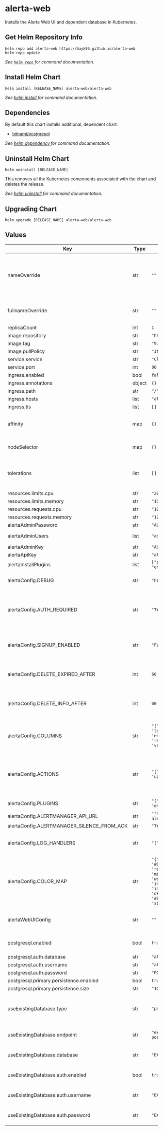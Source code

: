 # alerta-web

Installs the Alerta Web UI and dependent database in Kubernetes.

## Get Helm Repository Info

```console
helm repo add alerta-web https://hayk96.github.io/alerta-web
helm repo update
```

_See [`helm repo`](https://helm.sh/docs/helm/helm_repo/) for command documentation._

## Install Helm Chart

```console
helm install [RELEASE_NAME] alerta-web/alerta-web
```

_See [helm install](https://helm.sh/docs/helm/helm_install/) for command documentation._

## Dependencies

By default this chart installs additional, dependent chart:

- [bitnami/postgresql](https://github.com/bitnami/charts/tree/master/bitnami/postgresql)

_See [helm dependency](https://helm.sh/docs/helm/helm_dependency/) for command documentation._

## Uninstall Helm Chart

```console
helm uninstall [RELEASE_NAME]
```

This removes all the Kubernetes components associated with the chart and deletes the release.

_See [helm uninstall](https://helm.sh/docs/helm/helm_uninstall/) for command documentation._

## Upgrading Chart

```console
helm upgrade [RELEASE_NAME] alerta-web/alerta-web
```

## Values

| Key                                        | Type   | Default                                                                                                                                                                                                                                                        | Description                                                                            |
|--------------------------------------------|--------|----------------------------------------------------------------------------------------------------------------------------------------------------------------------------------------------------------------------------------------------------------------|----------------------------------------------------------------------------------------|
| nameOverride                               | str    | `""`                                                                                                                                                                                                                                                           | String to partially override alerta.fullname template (will maintain the release name) | 
| fullnameOverride                           | str    | `""`                                                                                                                                                                                                                                                           | String to fully override alerta.fullname template                                      |
| replicaCount                               | int    | `1`                                                                                                                                                                                                                                                            |                                                                                        |
| image.repository                           | str    | `"hayk96/alerta-web"`                                                                                                                                                                                                                                          |                                                                                        |
| image.tag                                  | str    | `"9.0.1"`                                                                                                                                                                                                                                                      |                                                                                        |
| image.pullPolicy                           | str    | `"IfNotPresent"`                                                                                                                                                                                                                                               |                                                                                        |
| service.service                            | str    | `"ClusterIP"`                                                                                                                                                                                                                                                  |                                                                                        |
| service.port                               | int    | `80`                                                                                                                                                                                                                                                           |                                                                                        |
| ingress.enabled                            | bool   | `false`                                                                                                                                                                                                                                                        |                                                                                        |
| ingress.annotations                        | object | `{}`                                                                                                                                                                                                                                                           |                                                                                        |
| ingress.path                               | str    | `"/"`                                                                                                                                                                                                                                                          |                                                                                        |
| ingress.hosts                              | list   | `"alerta.example.com"`                                                                                                                                                                                                                                         |                                                                                        |
| ingress.tls                                | list   | `[]`                                                                                                                                                                                                                                                           |                                                                                        |
| affinity                                   | map    | `{}`                                                                                                                                                                                                                                                           | Affinity settings for pod assignment                                                   |
| nodeSelector                               | map    | `{}`                                                                                                                                                                                                                                                           | Node labels for Alerta pod assignment                                                  |
| tolerations                                | list   | `[]`                                                                                                                                                                                                                                                           | Node tolerations for scheduling to nodes with taints                                   |
| resources.limits.cpu                       | str    | `"200m"`                                                                                                                                                                                                                                                       |                                                                                        |
| resources.limits.memory                    | str    | `"1Gi"`                                                                                                                                                                                                                                                        |                                                                                        |
| resources.requests.cpu                     | str    | `"100m"`                                                                                                                                                                                                                                                       |                                                                                        |
| resources.requests.memory                  | str    | `"128Mi"`                                                                                                                                                                                                                                                      |                                                                                        |
| alertaAdminPassword                        | str    | `"ALERTA_ADMIN_PASSWORD"`                                                                                                                                                                                                                                      |                                                                                        |
| alertaAdminUsers                           | list   | `"admin"`                                                                                                                                                                                                                                                      | The list of the admin users                                                            |
| alertaAdminKey                             | str    | `"ALERTA_ADMIN_KEY"`                                                                                                                                                                                                                                           |                                                                                        |
| alertaApiKey                               | str    | `"alertaApiKey"`                                                                                                                                                                                                                                               |                                                                                        |
| alertaInstallPlugins                       | list   | `["prometheus", "normalise", "enhance"]`                                                                                                                                                                                                                       |                                                                                        |
| alertaConfig.DEBUG                         | str    | `"False"`                                                                                                                                                                                                                                                      | Debug mode for increased logging                                                       |
| alertaConfig.AUTH_REQUIRED                 | str    | `"True"`                                                                                                                                                                                                                                                       | Users must authenticate when using web UI or command-line tool                         |
| alertaConfig.SIGNUP_ENABLED                | str    | `"False"`                                                                                                                                                                                                                                                      | Prevent self-service sign-up of new users via the web UI                               |
| alertaConfig.DELETE_EXPIRED_AFTER          | int    | `60`                                                                                                                                                                                                                                                           | Time period before deleting expired alerts                                             |
| alertaConfig.DELETE_INFO_AFTER             | int    | `60`                                                                                                                                                                                                                                                           | Time period before deleting informational alerts                                       |
| alertaConfig.COLUMNS                       | str    | `"['severity', 'status', 'lastReceiveTime', 'environment', 'service', 'resource', 'event', 'value', 'text']"`                                                                                                                                                  | User defined columns and column order for alert list view                              |
| alertaConfig.ACTIONS                       | str    | `"['createIssue', 'updateIssue']"`                                                                                                                                                                                                                             | Adds buttons to web console for operators to trigger custom actions against alert      |
| alertaConfig.PLUGINS                       | str    | `"['prometheus', 'normalise', 'enhance']"`                                                                                                                                                                                                                     | List of enabled plugins                                                                |
| alertaConfig.ALERTMANAGER_API_URL          | str    | `'"http://prometheus-alertmanager.svc"'`                                                                                                                                                                                                                       |                                                                                        |
| alertaConfig.ALERTMANAGER_SILENCE_FROM_ACK | str    | `"True"`                                                                                                                                                                                                                                                       |                                                                                        |
| alertaConfig.LOG_HANDLERS                  | str    | `"['console']"`                                                                                                                                                                                                                                                | List of log handlers eg. console, file, wsgi                                           |
| alertaConfig.COLOR_MAP                     | str    | `"{'severity': {'security': '#000000', 'critical': 'red', 'major' : '#F89407', 'minor' : '#f8bc07', 'warning': '#1E90FF', 'indeterminate': '#a32cf2', 'informational': 'green', 'ok': '#00CC00', 'normal': '#0aab78', 'unknown': 'silver'}, 'text': 'white'}"` | Dictionary of severity colors, text and highlight color                                |
| alertaWebUIConfig                          | str    | `""`                                                                                                                                                                                                                                                           | Configures Alerta web UI (It uses simple JSON syntax)                                  |  
| postgresql.enabled                         | bool   | `true`                                                                                                                                                                                                                                                         | Enable PgSQL as backend database                                                       |
| postgresql.auth.database                   | str    | `"alerta"`                                                                                                                                                                                                                                                     |                                                                                        |
| postgresql.auth.username                   | str    | `"alerta"`                                                                                                                                                                                                                                                     |                                                                                        |
| postgresql.auth.password                   | str    | `"PG_ALERTA_PASSWORD"`                                                                                                                                                                                                                                         |                                                                                        |
| postgresql.primary.persistence.enabled     | bool   | `true`                                                                                                                                                                                                                                                         |                                                                                        |
| postgresql.primary.persistence.size        | str    | `"1Gi"`                                                                                                                                                                                                                                                        |                                                                                        |
| useExistingDatabase.type                   | str    | `"postgresql"`                                                                                                                                                                                                                                                 | Type of the database. Currently only Postgresql supported                              |
| useExistingDatabase.endpoint               | str    | `"example-postgresql.default.svc:5432"`                                                                                                                                                                                                                        | The address and port of the database                                                   |
| useExistingDatabase.database               | str    | `"EXISTING_DATABASE_NAME"`                                                                                                                                                                                                                                     | Name of the existing database                                                          |
| useExistingDatabase.auth.enabled           | bool   | `true`                                                                                                                                                                                                                                                         | Use basic auth to connect with database                                                |
| useExistingDatabase.auth.username          | str    | `"EXISTING_USERNAME"`                                                                                                                                                                                                                                          | Username of the existing database                                                      |
| useExistingDatabase.auth.password          | str    | `"EXISTING_PASSWORD"`                                                                                                                                                                                                                                          | Password of the existing database                                                      |
